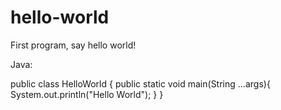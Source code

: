 # hello-world
First program, say hello world!

Java:

public class HelloWorld {
	public static void main(String ...args){
		System.out.println("Hello World");
	}
}
